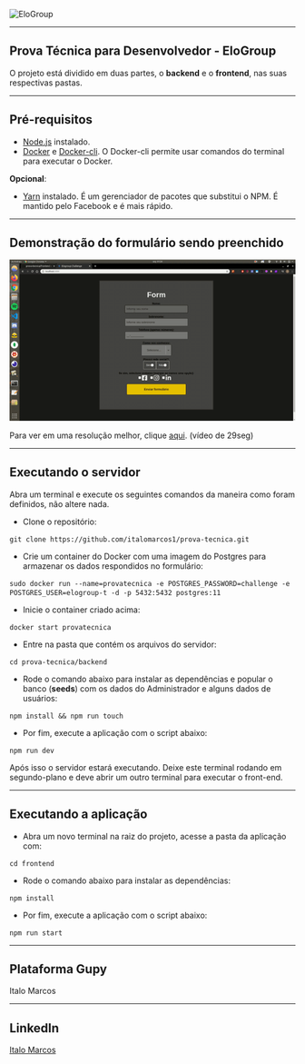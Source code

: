 ![EloGroup](EloGroup.png)

---
Prova Técnica para Desenvolvedor - EloGroup
---

O projeto está dividido em duas partes, o **backend** e o **frontend**, nas suas respectivas pastas.

---
Pré-requisitos
---

- [Node.js](https://nodejs.org/en/download/) instalado.
- [Docker](https://docs.docker.com/install/) e [Docker-cli](https://docs.docker.com/install/linux/docker-ce/ubuntu/#install-docker-engine---community-1). O Docker-cli permite usar comandos do terminal para executar o Docker.

**Opcional**:
- [Yarn](https://yarnpkg.com/lang/pt-br/docs/install/) instalado. É um gerenciador de pacotes que substitui o NPM. É mantido pelo Facebook e é mais rápido.

---
Demonstração do formulário sendo preenchido
---

![demo](./take1.gif)

Para ver em uma resolução melhor, clique [aqui](https://youtu.be/G8qENH0U4hs). (vídeo de 29seg)

---
Executando o servidor
---

Abra um terminal e execute os seguintes comandos da maneira como foram definidos, não altere nada.

- Clone o repositório:
```
git clone https://github.com/italomarcos1/prova-tecnica.git
```
- Crie um container do Docker com uma imagem do Postgres para armazenar os dados respondidos no formulário: 
```
sudo docker run --name=provatecnica -e POSTGRES_PASSWORD=challenge -e POSTGRES_USER=elogroup-t -d -p 5432:5432 postgres:11
```
- Inicie o container criado acima:
```
docker start provatecnica
```
- Entre na pasta que contém os arquivos do servidor:
```
cd prova-tecnica/backend
```
- Rode o comando abaixo para instalar as dependências e popular o banco (**seeds**) com os dados do Administrador e alguns dados de usuários:
```
npm install && npm run touch
```
- Por fim, execute a aplicação com o script abaixo:

```
npm run dev
```

Após isso o servidor estará executando. Deixe este terminal rodando em segundo-plano e deve abrir um outro terminal para executar o front-end.

---
Executando a aplicação
---

- Abra um novo terminal na raiz do projeto, acesse a pasta da aplicação com:
```
cd frontend
```
- Rode o comando abaixo para instalar as dependências:
```
npm install
```
- Por fim, execute a aplicação com o script abaixo:

```
npm run start
```

---
Plataforma Gupy
---
Italo Marcos

---
LinkedIn
---
[Italo Marcos](https://www.linkedin.com/in/italomarcos1)
